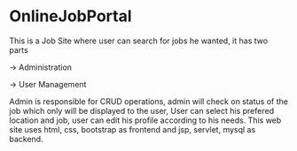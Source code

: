 # OnlineJobPortal

This is a Job Site where user can search for jobs he wanted, it has two parts 

-> Administration

-> User Management

Admin is responsible for CRUD operations, admin will check on status of the job which only will be displayed to the user,
User can select his prefered location and job, user can edit his profile according to his needs. This web site uses html,
css, bootstrap as frontend and jsp, servlet, mysql as backend.
